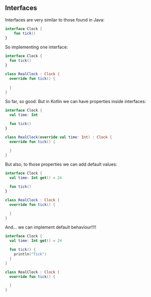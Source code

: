 ## Interfaces

Interfaces are very similar to those found in Java:

```kotlin
interface Clock {
    fun tick()
}
```

So implementing one interface:

```kotlin
interface Clock {
  fun tick()
}

class RealClock : Clock {
  override fun tick() {
    
  }
}

```

So far, so good. But in Kotlin we can have properties inside interfaces:

```kotlin
interface Clock {
  val time: Int

  fun tick()
}

class RealClock(override val time: Int) : Clock {
  override fun tick() {

  }
}

```

But also, to those properties we can add default values:

```kotlin
interface Clock {
  val time: Int get() = 24

  fun tick()
}

class RealClock : Clock {
  override fun tick() {

  }
}

```

And... we can implement default behaviour!!!!

```kotlin
interface Clock {
  val time: Int get() = 24

  fun tick() {
    println("Tick")
  }
}

class RealClock : Clock {
  override fun tick() {

  }
}

```